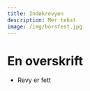 ```yaml
---
title: Indøkrevyen
description: Mer tekst
image: /img/borsfest.jpg
---
```


# En overskrift

- Revy er fett
